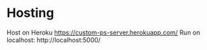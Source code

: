 # Hosting
Host on Heroku https://custom-ps-server.herokuapp.com/
Run on localhost: http://localhost:5000/